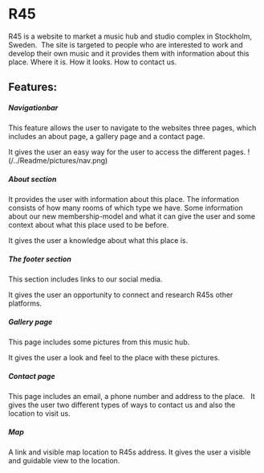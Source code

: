 # R45

R45 is a website to market a music hub and studio complex in Stockholm, Sweden.  The site is targeted to people who are interested to work and develop their own music and it provides them with information about this place. 
Where it is.
How it looks. 
How to contact us.

## Features: 

##### Navigationbar
This feature allows the user to navigate to the websites three pages, which includes an about page, a   gallery page and a contact page. 

It gives the user an easy way for the user to access the different pages.
!(/../Readme/pictures/nav.png)


##### About section
It provides the user with information about this place. The information consists of how many rooms of which type we have. Some information about our new membership-model and what it can give the user and some context about what this place used to be before. 

It gives the user a knowledge about what this place is.

##### The footer section
This section includes links to our social media.

It gives the user an opportunity to connect and research R45s other platforms. 

##### Gallery page
This page includes some pictures from this music hub.

It gives the user a look and feel to the place with these pictures. 

##### Contact page
This page includes an email, a phone number and address to the place.   It gives the user two different types of ways to contact us and also the location to visit us. 

##### Map 
A link and visible map location to R45s address.
It gives the user a visible and guidable view to the location. 

